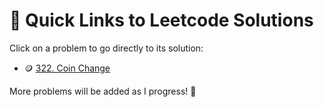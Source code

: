 # 🔗 Quick Links to Leetcode Solutions

Click on a problem to go directly to its solution:

- 🪙 [322. Coin Change](https://github.com/Spidey00007/Leetcode/blob/main/322.%20Coin%20Change.md)

More problems will be added as I progress! 🌱